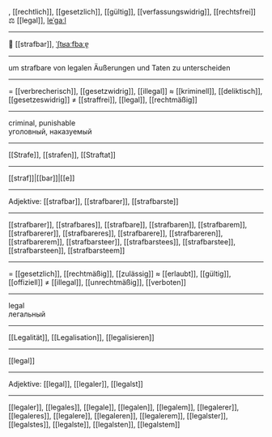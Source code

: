 , [[rechtlich]], [[gesetzlich]], [[gültig]], [[verfassungswidrig]], [[rechtsfrei]]
⚖️ [[legal]], [leˈɡaːl](https://youglish.com/pronounce/legal/german)

---
👮 [[strafbar]], [ˈʃtʁaːfbaːɐ̯](https://youglish.com/pronounce/strafbar/german)

---
um strafbare von legalen Äußerungen und Taten zu unterscheiden

---
= [[verbrecherisch]], [[gesetzwidrig]], [[illegal]]
≈ [[kriminell]], [[deliktisch]], [[gesetzeswidrig]]
≠ [[straffrei]], [[legal]], [[rechtmäßig]]

---
criminal, punishable  
уголовный, наказуемый

---
[[Strafe]], [[strafen]], [[Straftat]]

---
[[straf]]|[[bar]]|[[e]]


---
Adjektive: [[strafbar]], [[strafbarer]], [[strafbarste]]

---
[[strafbarer]], [[strafbares]], [[strafbare]], [[strafbaren]], [[strafbarem]], [[strafbarerer]], [[strafbareres]], [[strafbarere]], [[strafbareren]], [[strafbarerem]], [[strafbarsteer]], [[strafbarstees]], [[strafbarstee]], [[strafbarsteen]], [[strafbarsteem]]

---
= [[gesetzlich]], [[rechtmäßig]], [[zulässig]]
≈ [[erlaubt]], [[gültig]], [[offiziell]]
≠ [[illegal]], [[unrechtmäßig]], [[verboten]]

---
legal  
легальный

---
[[Legalität]], [[Legalisation]], [[legalisieren]]

---
[[legal]]


---
Adjektive: [[legal]], [[legaler]], [[legalst]]

---
[[legaler]], [[legales]], [[legale]], [[legalen]], [[legalem]], [[legalerer]], [[legaleres]], [[legalere]], [[legaleren]], [[legalerem]], [[legalster]], [[legalstes]], [[legalste]], [[legalsten]], [[legalstem]]